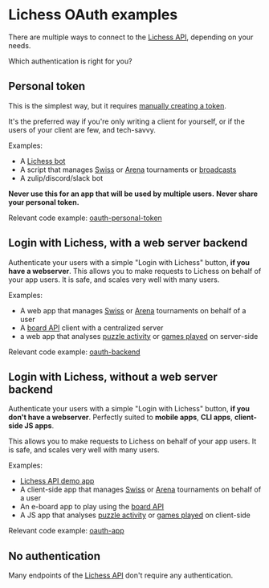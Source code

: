 # Lichess OAuth examples

There are multiple ways to connect to the [Lichess API](https://lishogi.org/api), depending on your needs.

Which authentication is right for you?

## Personal token

This is the simplest way, but it requires [manually creating a token](https://lishogi.org/account/oauth/token).

It's the preferred way if you're only writing a client for yourself,
or if the users of your client are few, and tech-savvy.

Examples:

- A [Lichess bot](https://github.com/lishogi-bot-devs/lishogi-bot)
- A script that manages [Swiss](https://lishogi.org/api#tag/Swiss-tournaments) or [Arena](https://lishogi.org/api#tag/Arena-tournaments) tournaments or [broadcasts](https://lishogi.org/api#tag/Broadcasts)
- A zulip/discord/slack bot

**Never use this for an app that will be used by multiple users.**
**Never share your personal token.**

Relevant code example: [oauth-personal-token](https://github.com/lishogi-org/api/tree/master/example/oauth-personal-token)

## Login with Lichess, with a web server backend

Authenticate your users with a simple "Login with Lichess" button, **if you have a webserver**.
This allows you to make requests to Lichess on behalf of your app users.
It is safe, and scales very well with many users.

Examples:

- A web app that manages [Swiss](https://lishogi.org/api#tag/Swiss-tournaments) or [Arena](https://lishogi.org/api#tag/Arena-tournaments) tournaments on behalf of a user
- A [board API](https://lishogi.org/api#tag/Board) client with a centralized server
- a web app that analyses [puzzle activity](https://lishogi.org/api#operation/apiPuzzleActivity) or [games played](https://lishogi.org/api#operation/apiGamesUser) on server-side

Relevant code example: [oauth-backend](https://github.com/lishogi-org/api/tree/master/example/oauth-backend)

## Login with Lichess, without a web server backend

Authenticate your users with a simple "Login with Lichess" button, **if you don't have a webserver**.
Perfectly suited to **mobile apps**, **CLI apps**, **client-side JS apps**.

This allows you to make requests to Lichess on behalf of your app users.
It is safe, and scales very well with many users.

Examples:

- [Lichess API demo app](https://lishogi-org.github.io/api-demo/)
- A client-side app that manages [Swiss](https://lishogi.org/api#tag/Swiss-tournaments) or [Arena](https://lishogi.org/api#tag/Arena-tournaments) tournaments on behalf of a user
- An e-board app to play using the [board API](https://lishogi.org/api#tag/Board)
- A JS app that analyses [puzzle activity](https://lishogi.org/api#operation/apiPuzzleActivity) or [games played](https://lishogi.org/api#operation/apiGamesUser) on client-side

Relevant code example: [oauth-app](https://github.com/lishogi-org/api/tree/master/example/oauth-app)

## No authentication

Many endpoints of the [Lichess API](https://lishogi.org/api) don't require any authentication.
